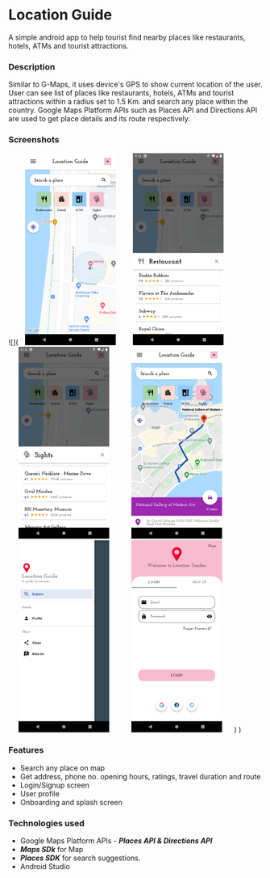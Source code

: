 # Location Guide
A simple android app to help tourist find nearby places like restaurants, hotels, ATMs and tourist attractions.

### Description
Similar to G-Maps, it uses device's GPS to show current location of the user. User can see list of places like restaurants, hotels, ATMs and tourist attractions within a radius set to 1.5 Km. and search any place within the country. Google Maps Platform APIs such as Places API and Directions API are used to get place details and its route respectively.

### Screenshots
![](
<img src="https://github.com/lookthisisaddy/Location-Guide/blob/master/app/screenshots/explore.png" width="180" height="380" hspace="10"> 
<img src="https://github.com/lookthisisaddy/Location-Guide/blob/master/app/screenshots/restaurant.png" width="180" height="380" hspace="20">
<img src="https://github.com/lookthisisaddy/Location-Guide/blob/master/app/screenshots/sights.png" width="180" height="380" hspace="20">
<img src="https://github.com/lookthisisaddy/Location-Guide/blob/master/app/screenshots/polyline.png" width="180" height="380" hspace="20">
<img src="https://github.com/lookthisisaddy/Location-Guide/blob/master/app/screenshots/drawer.png" width="180" height="380" hspace="20">
<img src="https://github.com/lookthisisaddy/Location-Guide/blob/master/app/screenshots/login.png" width="180" height="380" hspace="20"> )
)

### Features
- Search any place on map
- Get address, phone no. opening hours, ratings, travel duration and route
- Login/Signup screen
- User profile
- Onboarding and splash screen

### Technologies used
- Google Maps Platform APIs - ***Places API & Directions API***
- ***Maps SDk*** for Map
- ***Places SDK*** for search suggestions.
- Android Studio


 
